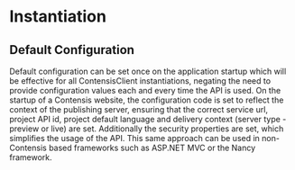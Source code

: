# Instantiation

## Default Configuration

Default configuration can be set once on the application startup which will be effective for all ContensisClient instantiations, negating the need to provide configuration values each and every time the API is used. On the startup of a Contensis website, the configuration code is set to reflect the context of the publishing server, ensuring that the correct service url, project API id, project default language and delivery context \(server type - preview or live\) are set. Additionally the security properties are set, which simplifies the usage of the API. This same approach can be used in non-Contensis based frameworks such as ASP.NET MVC or the Nancy framework.

